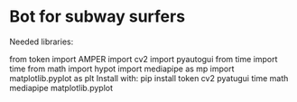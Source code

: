 # Bot for subway surfers

Needed libraries:

  from token import AMPER
  import cv2
  import pyautogui
  from time import time
  from math import hypot
  import mediapipe as mp
  import matplotlib.pyplot as plt
Install with:
pip install token cv2 pyatugui time math mediapipe matplotlib.pyplot
